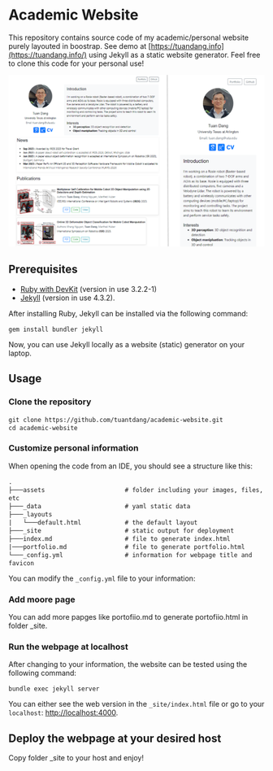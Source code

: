# Academic Website

This repository contains source code of my academic/personal website purely layouted in boostrap.
See demo at [https://tuandang.info](https://tuandang.info/) using Jekyll as a static website generator. Feel free to clone this code for your personal use!

<p align="center">
  <img src="assets/img/website.png" width="600"/><br/>
</p>


## Prerequisites

* [Ruby with DevKit](https://rubyinstaller.org/downloads/) (version in use 3.2.2-1)
* [Jekyll](https://jekyllrb.com/) (version  in use 4.3.2).

After installing Ruby, Jekyll can be installed via the following command:

```
gem install bundler jekyll 
```

Now, you can use Jekyll locally as a website (static) generator on your laptop.

<!-- USAGE -->

## Usage

### Clone the repository

```
git clone https://github.com/tuantdang/academic-website.git
cd academic-website
```

### Customize personal information

When opening the code from an IDE, you should see a structure like this:

```
.
├───assets                      # folder including your images, files, etc
├───_data                       # yaml static data              
├───_layouts      
|   └───default.html            # the default layout  
├───_site                       # static output for deployment
├───index.md                    # file to generate index.html
|───portfolio.md                # file to generate portfolio.html
└───_config.yml                 # information for webpage title and favicon
```

You can modify the `_config.yml` file to your information:

### Add moore page
You can add more papges like portofiio.md to generate portofiio.html in folder _site.

###  Run the webpage at localhost

After changing to your information, the website can be tested using the following command:

```
bundle exec jekyll server
```

You can either see the web version in the `_site/index.html` file or go to your `localhost`: [http://localhost:4000](http://localhost:4000).

## Deploy the webpage at your desired host
Copy folder _site to your host and enjoy!

